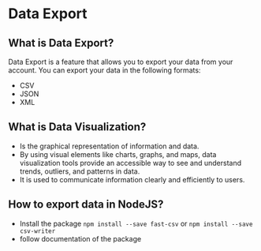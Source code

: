 # Data Export

## What is Data Export?

Data Export is a feature that allows you to export your data from your account. You can export your data in the following formats:

- CSV
- JSON
- XML

## What is Data Visualization?

- Is the graphical representation of information and data.
- By using visual elements like charts, graphs, and maps, data visualization tools provide an accessible way to see and understand trends, outliers, and patterns in data.
- It is used to communicate information clearly and efficiently to users.

## How to export data in NodeJS?

- Install the package `npm install --save fast-csv` or `npm install --save csv-writer`
- follow documentation of the package
